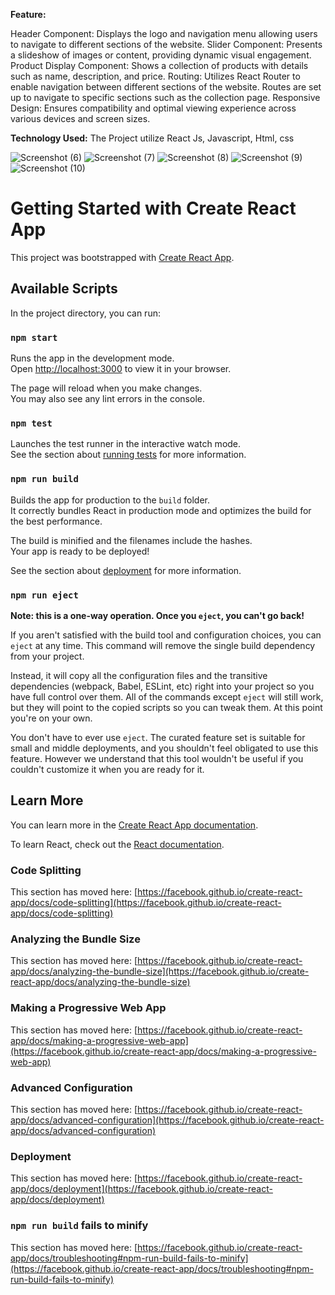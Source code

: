 **Feature:**

Header Component: Displays the logo and navigation menu allowing users to navigate to different    sections of the website.
Slider Component: Presents a slideshow of images or content, providing dynamic visual engagement.
Product Display Component: Shows a collection of products with details such as name, description, and price.
Routing: Utilizes React Router to enable navigation between different sections of the website. Routes are set up to navigate to specific sections such as the collection page.
Responsive Design: Ensures compatibility and optimal viewing experience across various devices and screen sizes.

**Technology Used:** The Project utilize React Js, Javascript, Html, css 

![Screenshot (6)](https://github.com/Asif3237/ecommercesitewithroute/assets/99876059/6a140230-06b9-4182-9f59-24353277d715)
![Screenshot (7)](https://github.com/Asif3237/ecommercesitewithroute/assets/99876059/7c64f8fb-7b9f-4c85-8b1e-c183c6470d6e)
![Screenshot (8)](https://github.com/Asif3237/ecommercesitewithroute/assets/99876059/12eae34c-f4c2-4d8a-870f-7080f8341dd4)
![Screenshot (9)](https://github.com/Asif3237/ecommercesitewithroute/assets/99876059/020e20c9-5ab0-407e-bac2-25bd218694fd)
![Screenshot (10)](https://github.com/Asif3237/ecommercesitewithroute/assets/99876059/040d2483-7a84-4f24-b83a-95008b16a4e6)


# Getting Started with Create React App

This project was bootstrapped with [Create React App](https://github.com/facebook/create-react-app).

## Available Scripts

In the project directory, you can run:

### `npm start`

Runs the app in the development mode.\
Open [http://localhost:3000](http://localhost:3000) to view it in your browser.

The page will reload when you make changes.\
You may also see any lint errors in the console.

### `npm test`

Launches the test runner in the interactive watch mode.\
See the section about [running tests](https://facebook.github.io/create-react-app/docs/running-tests) for more information.

### `npm run build`

Builds the app for production to the `build` folder.\
It correctly bundles React in production mode and optimizes the build for the best performance.

The build is minified and the filenames include the hashes.\
Your app is ready to be deployed!

See the section about [deployment](https://facebook.github.io/create-react-app/docs/deployment) for more information.

### `npm run eject`

**Note: this is a one-way operation. Once you `eject`, you can't go back!**

If you aren't satisfied with the build tool and configuration choices, you can `eject` at any time. This command will remove the single build dependency from your project.

Instead, it will copy all the configuration files and the transitive dependencies (webpack, Babel, ESLint, etc) right into your project so you have full control over them. All of the commands except `eject` will still work, but they will point to the copied scripts so you can tweak them. At this point you're on your own.

You don't have to ever use `eject`. The curated feature set is suitable for small and middle deployments, and you shouldn't feel obligated to use this feature. However we understand that this tool wouldn't be useful if you couldn't customize it when you are ready for it.

## Learn More

You can learn more in the [Create React App documentation](https://facebook.github.io/create-react-app/docs/getting-started).

To learn React, check out the [React documentation](https://reactjs.org/).

### Code Splitting

This section has moved here: [https://facebook.github.io/create-react-app/docs/code-splitting](https://facebook.github.io/create-react-app/docs/code-splitting)

### Analyzing the Bundle Size

This section has moved here: [https://facebook.github.io/create-react-app/docs/analyzing-the-bundle-size](https://facebook.github.io/create-react-app/docs/analyzing-the-bundle-size)

### Making a Progressive Web App

This section has moved here: [https://facebook.github.io/create-react-app/docs/making-a-progressive-web-app](https://facebook.github.io/create-react-app/docs/making-a-progressive-web-app)

### Advanced Configuration

This section has moved here: [https://facebook.github.io/create-react-app/docs/advanced-configuration](https://facebook.github.io/create-react-app/docs/advanced-configuration)

### Deployment

This section has moved here: [https://facebook.github.io/create-react-app/docs/deployment](https://facebook.github.io/create-react-app/docs/deployment)

### `npm run build` fails to minify

This section has moved here: [https://facebook.github.io/create-react-app/docs/troubleshooting#npm-run-build-fails-to-minify](https://facebook.github.io/create-react-app/docs/troubleshooting#npm-run-build-fails-to-minify)


